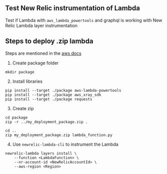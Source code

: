 ## Test New Relic instrumentation of Lambda
Test if Lambda with `aws_lambda_powertools` and graphql is working with New Relic Lambda layer instrumentation
## Steps to deploy .zip lambda
Steps are mentioned in the [aws docs](https://docs.aws.amazon.com/lambda/latest/dg/python-package.html) 

1. Create package folder
```
mkdir package
```
2. Install libraries
```
pip install --target ./package aws-lambda-powertools
pip install --target ./package aws_xray_sdk
pip install --target ./package requests
```
3. Create zip
```
cd package                                          
zip -r ../my_deployment_package.zip .
```
```
cd ..                                               
zip my_deployment_package.zip lambda_function.py
```
4. Use `newrelic-lambda-cli` to instrument the Lambda
```
newrelic-lambda layers install \
    --function <LambdaFunction> \
    --nr-account-id <NewRelicAccountId> \
    --aws-region <Region>
```
